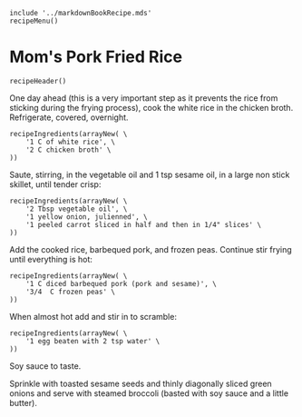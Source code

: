 ~~~ markdown-script
include '../markdownBookRecipe.mds'
recipeMenu()
~~~

# Mom's Pork Fried Rice

~~~ markdown-script
recipeHeader()
~~~

One day ahead (this is a very important step as it prevents the rice from sticking during the frying
process), cook the white rice in the chicken broth. Refrigerate, covered, overnight.

~~~ markdown-script
recipeIngredients(arrayNew( \
    '1 C of white rice', \
    '2 C chicken broth' \
))
~~~

Saute, stirring, in the vegetable oil and 1 tsp sesame oil, in a large non stick skillet, until
tender crisp:

~~~ markdown-script
recipeIngredients(arrayNew( \
    '2 Tbsp vegetable oil', \
    '1 yellow onion, julienned', \
    '1 peeled carrot sliced in half and then in 1/4" slices' \
))
~~~

Add the cooked rice, barbequed pork, and frozen peas. Continue stir frying until everything is hot:

~~~ markdown-script
recipeIngredients(arrayNew( \
    '1 C diced barbequed pork (pork and sesame)', \
    '3/4  C frozen peas' \
))
~~~

When almost hot add and stir in to scramble:

~~~ markdown-script
recipeIngredients(arrayNew( \
    '1 egg beaten with 2 tsp water' \
))
~~~

Soy sauce to taste.

Sprinkle with toasted sesame seeds and thinly diagonally sliced green onions and serve with steamed
broccoli (basted with soy sauce and a little butter).
